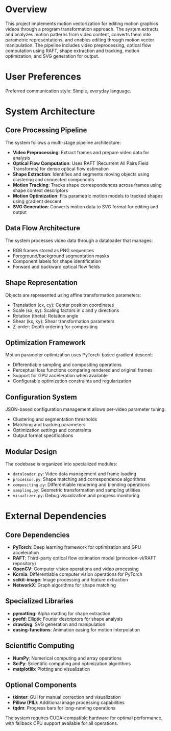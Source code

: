 # Overview

This project implements motion vectorization for editing motion graphics videos through a program transformation approach. The system extracts and analyzes motion patterns from video content, converts them into parametric representations, and enables editing through motion vector manipulation. The pipeline includes video preprocessing, optical flow computation using RAFT, shape extraction and tracking, motion optimization, and SVG generation for output.

# User Preferences

Preferred communication style: Simple, everyday language.

# System Architecture

## Core Processing Pipeline
The system follows a multi-stage pipeline architecture:
- **Video Preprocessing**: Extract frames and prepare video data for analysis
- **Optical Flow Computation**: Uses RAFT (Recurrent All Pairs Field Transforms) for dense optical flow estimation
- **Shape Extraction**: Identifies and segments moving objects using clustering and connected components
- **Motion Tracking**: Tracks shape correspondences across frames using shape context descriptors
- **Motion Optimization**: Fits parametric motion models to tracked shapes using gradient descent
- **SVG Generation**: Converts motion data to SVG format for editing and output

## Data Flow Architecture
The system processes video data through a dataloader that manages:
- RGB frames stored as PNG sequences
- Foreground/background segmentation masks
- Component labels for shape identification
- Forward and backward optical flow fields

## Shape Representation
Objects are represented using affine transformation parameters:
- Translation (cx, cy): Center position coordinates
- Scale (sx, sy): Scaling factors in x and y directions  
- Rotation (theta): Rotation angle
- Shear (kx, ky): Shear transformation parameters
- Z-order: Depth ordering for compositing

## Optimization Framework
Motion parameter optimization uses PyTorch-based gradient descent:
- Differentiable sampling and compositing operations
- Perceptual loss functions comparing rendered and original frames
- Support for GPU acceleration when available
- Configurable optimization constraints and regularization

## Configuration System
JSON-based configuration management allows per-video parameter tuning:
- Clustering and segmentation thresholds
- Matching and tracking parameters
- Optimization settings and constraints
- Output format specifications

## Modular Design
The codebase is organized into specialized modules:
- `dataloader.py`: Video data management and frame loading
- `processor.py`: Shape matching and correspondence algorithms
- `compositing.py`: Differentiable rendering and blending operations
- `sampling.py`: Geometric transformation and sampling utilities
- `visualizer.py`: Debug visualization and progress monitoring

# External Dependencies

## Core Dependencies
- **PyTorch**: Deep learning framework for optimization and GPU acceleration
- **RAFT**: Third-party optical flow estimation model (princeton-vl/RAFT repository)
- **OpenCV**: Computer vision operations and video processing
- **Kornia**: Differentiable computer vision operations for PyTorch
- **scikit-image**: Image processing and feature extraction
- **NetworkX**: Graph algorithms for shape matching

## Specialized Libraries
- **pymatting**: Alpha matting for shape extraction
- **pyefd**: Elliptic Fourier descriptors for shape analysis
- **drawSvg**: SVG generation and manipulation
- **easing-functions**: Animation easing for motion interpolation

## Scientific Computing
- **NumPy**: Numerical computing and array operations
- **SciPy**: Scientific computing and optimization algorithms
- **matplotlib**: Plotting and visualization

## Optional Components
- **tkinter**: GUI for manual correction and visualization
- **Pillow (PIL)**: Additional image processing capabilities
- **tqdm**: Progress bars for long-running operations

The system requires CUDA-compatible hardware for optimal performance, with fallback CPU support available for all operations.